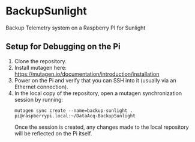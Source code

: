 # BackupSunlight
Backup Telemetry system on a Raspberry PI for Sunlight

## Setup for Debugging on the Pi
1. Clone the repository.
2. Install mutagen here: https://mutagen.io/documentation/introduction/installation
3. Power on the Pi and verify that you can SSH into it (usually via an Ethernet connection).
4. In the local copy of the repository, open a mutagen synchronization session by running:
    ```
    mutagen sync create --name=backup-sunlight . pi@raspberrypi.local:~/DataAcq-BackupSunlight
    ```
    Once the session is created, any changes made to the local repository will be reflected on the Pi itself.